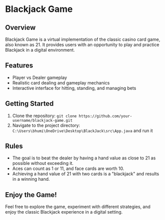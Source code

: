 # Blackjack Game

## Overview

Blackjack Game is a virtual implementation of the classic casino card game, also known as 21. It provides users with an opportunity to play and practice Blackjack in a digital environment.

## Features

- Player vs Dealer gameplay
- Realistic card dealing and gameplay mechanics
- Interactive interface for hitting, standing, and managing bets

## Getting Started

1. Clone the repository: `git clone https://github.com/your-username/blackjack-game.git`
2. Navigate to the project directory: `C:\Users\bhumi\OneDrive\Desktop\BlackJack\src\App.java` and run it


## Rules

- The goal is to beat the dealer by having a hand value as close to 21 as possible without exceeding it.
- Aces can count as 1 or 11, and face cards are worth 10.
- Achieving a hand value of 21 with two cards is a "blackjack" and results in a winning hand.

## Enjoy the Game!

Feel free to explore the game, experiment with different strategies, and enjoy the classic Blackjack experience in a digital setting.

